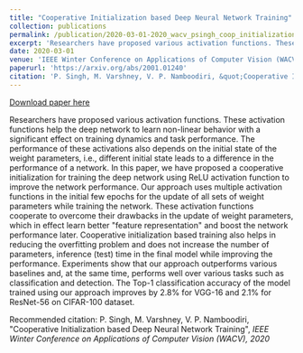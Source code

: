 ```yaml
---
title: "Cooperative Initialization based Deep Neural Network Training"
collection: publications
permalink: /publication/2020-03-01-2020_wacv_psingh_coop_initialization
excerpt: 'Researchers have proposed various activation functions. These activation functions help the deep network to learn non-linear behavior with a significant effect on training dynamics and task performance. The performance of these activations also depends on the initial state of the weight parameters, i.e., different initial state leads to a difference in the performance of a network. In this paper, we have proposed a cooperative initialization for training the deep network using ReLU activation function to improve the network performance. Our approach uses multiple activation functions in the initial few epochs for the update of all sets of weight parameters while training the network. These activation functions cooperate to overcome their drawbacks in the update of weight parameters, which in effect learn better &quot;feature representation&quot; and boost the network performance later. Cooperative initialization based training also helps in reducing the overfitting problem and does not increase the number of parameters, inference (test) time in the final model while improving the performance. Experiments show that our approach outperforms various baselines and, at the same time, performs well over various tasks such as classification and detection. The Top-1 classification accuracy of the model trained using our approach improves by 2.8% for VGG-16 and 2.1% for ResNet-56 on CIFAR-100 dataset.'
date: 2020-03-01
venue: 'IEEE Winter Conference on Applications of Computer Vision (WACV), 2020'
paperurl: 'https://arxiv.org/abs/2001.01240'
citation: 'P. Singh, M. Varshney, V. P. Namboodiri, &quot;Cooperative Initialization based Deep Neural Network Training&quot;, <i> IEEE Winter Conference on Applications of Computer Vision (WACV), 2020</i>'
---
```


<a href='https://arxiv.org/abs/2001.01240'>Download paper here</a>

Researchers have proposed various activation functions. These activation functions help the deep network to learn non-linear behavior with a significant effect on training dynamics and task performance. The performance of these activations also depends on the initial state of the weight parameters, i.e., different initial state leads to a difference in the performance of a network. In this paper, we have proposed a cooperative initialization for training the deep network using ReLU activation function to improve the network performance. Our approach uses multiple activation functions in the initial few epochs for the update of all sets of weight parameters while training the network. These activation functions cooperate to overcome their drawbacks in the update of weight parameters, which in effect learn better &quot;feature representation&quot; and boost the network performance later. Cooperative initialization based training also helps in reducing the overfitting problem and does not increase the number of parameters, inference (test) time in the final model while improving the performance. Experiments show that our approach outperforms various baselines and, at the same time, performs well over various tasks such as classification and detection. The Top-1 classification accuracy of the model trained using our approach improves by 2.8% for VGG-16 and 2.1% for ResNet-56 on CIFAR-100 dataset.

Recommended citation: P. Singh, M. Varshney, V. P. Namboodiri, "Cooperative Initialization based Deep Neural Network Training", <i> IEEE Winter Conference on Applications of Computer Vision (WACV), 2020</i>